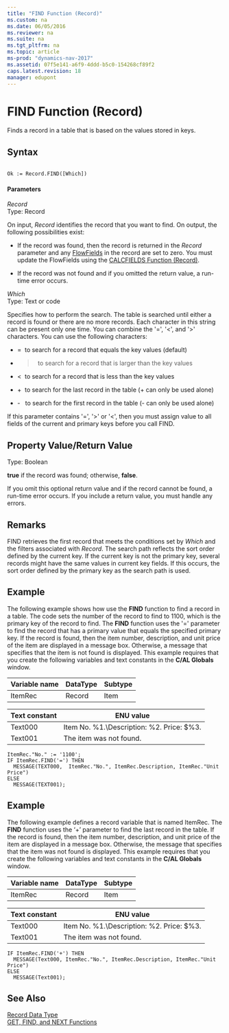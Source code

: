 ```yaml
---
title: "FIND Function (Record)"
ms.custom: na
ms.date: 06/05/2016
ms.reviewer: na
ms.suite: na
ms.tgt_pltfrm: na
ms.topic: article
ms-prod: "dynamics-nav-2017"
ms.assetid: 07f5e141-a6f9-4ddd-b5c0-154268cf89f2
caps.latest.revision: 18
manager: edupont
---
```

# FIND Function (Record)
Finds a record in a table that is based on the values stored in keys.  
  
## Syntax  
  
```  
  
Ok := Record.FIND([Which])  
```  
  
#### Parameters  
 *Record*  
 Type: Record  
  
 On input, *Record* identifies the record that you want to find. On output, the following possibilities exist:  
  
-   If the record was found, then the record is returned in the *Record* parameter and any [FlowFields](FlowFields.md) in the record are set to zero. You must update the FlowFields using the [CALCFIELDS Function \(Record\)](CALCFIELDS-Function--Record-.md).  
  
-   If the record was not found and if you omitted the return value, a run-time error occurs.  
  
 *Which*  
 Type: Text or code  
  
 Specifies how to perform the search. The table is searched until either a record  is found or there are no more records. Each character in this string can be present only one time. You can combine the '=', '\<', and '>' characters. You can use the following characters:  
  
-   =  to search for a record that equals the key values \(default\)  
  
-   >  to search for a record that is larger than the key values  
  
-   \<  to search for a record that is less than the key values  
  
-   +  to search for the last record in the table \(+ can only be used alone\)  
  
-   -   to search for the first record in the table \(- can only be used alone\)  
  
 If this parameter contains '=', '>' or '\<', then you must assign value to all fields of the current and primary keys before you call FIND.  
  
## Property Value/Return Value  
 Type: Boolean  
  
 **true** if the record was found; otherwise, **false**.  
  
 If you omit this optional return value and if the record cannot be found, a run-time error occurs. If you include a return value, you must handle any errors.  
  
## Remarks  
 FIND retrieves the first record that meets the conditions set by *Which* and the filters associated with *Record*. The search path reflects the sort order defined by the current key. If the current key is not the primary key, several records might have the same values in current key fields. If this occurs, the sort order defined by the primary key as the search path is used.  
  
## Example  
 The following example shows how use the **FIND** function to find a record in a table. The code sets the number of the record to find to 1100, which is the primary key of the record to find. The **FIND** function uses the '=' parameter to find the record that has a primary value that equals the specified primary key. If the record is found, then the item number, description, and unit price of the item are displayed in a message box. Otherwise, a message that specifies that the item is not found is displayed. This example requires that you create the following variables and text constants in the **C/AL Globals** window.  
  
|Variable name|DataType|Subtype|  
|-------------------|--------------|-------------|  
|ItemRec|Record|Item|  
  
|Text constant|ENU value|  
|-------------------|---------------|  
|Text000|Item No. %1.\\Description:  %2.  Price:  $%3.|  
|Text001|The item was not found.|  
  
```  
ItemRec."No." := '1100';  
IF ItemRec.FIND('=') THEN  
  MESSAGE(TEXT000,  ItemRec."No.", ItemRec.Description, ItemRec."Unit Price")  
ELSE  
  MESSAGE(TEXT001);  
```  
  
## Example  
 The following example defines a record variable that is named ItemRec. The **FIND** function uses the ‘+’ parameter to find the last record in the table. If the record is found, then the item number, description, and unit price of the item are displayed in a message box. Otherwise, the message that specifies that the item was not found is displayed. This example requires that you create the following variables and text constants in the **C/AL Globals** window.  
  
|Variable name|DataType|Subtype|  
|-------------------|--------------|-------------|  
|ItemRec|Record|Item|  
  
|Text constant|ENU value|  
|-------------------|---------------|  
|Text000|Item No. %1.\\Description:  %2.  Price:  $%3.|  
|Text001|The item was not found.|  
  
```  
IF ItemRec.FIND('+') THEN  
  MESSAGE(Text000, ItemRec."No.", ItemRec.Description, ItemRec."Unit Price")  
ELSE  
  MESSAGE(Text001);  
```  
  
## See Also  
 [Record Data Type](Record-Data-Type.md)   
 [GET, FIND, and NEXT Functions](GET--FIND--and-NEXT-Functions.md)